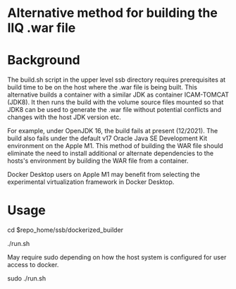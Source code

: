 Alternative method for building the IIQ .war file
==================================

# Background

The build.sh script in the upper level ssb directory requires 
prerequisites at build time to be on the host where the .war
file is being built.  This alternative builds a container with 
a similar JDK as container ICAM-TOMCAT (JDK8). It then runs the 
build with the volume source files mounted so that JDK8 can be 
used to generate the .war file without potential conflicts and 
changes with the host JDK version etc.  

For example, under OpenJDK 16, the build fails at present (12/2021).
The build also fails under the default v17 Oracle Java SE Development 
Kit environment on the Apple M1. This method of building the WAR 
file should eliminate the need to install additional or alternate 
dependencies to the hosts's environment by building the WAR file 
from a container.

Docker Desktop users on Apple M1 may benefit from selecting the 
experimental virtualization framework in Docker Desktop.

# Usage

cd $repo_home/ssb/dockerized_builder 

./run.sh

May require sudo depending on how the host system is configured for 
user access to docker. 

sudo ./run.sh

